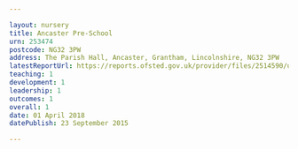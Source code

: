 ```yaml
---

layout: nursery
title: Ancaster Pre-School
urn: 253474
postcode: NG32 3PW
address: The Parish Hall, Ancaster, Grantham, Lincolnshire, NG32 3PW
latestReportUrl: https://reports.ofsted.gov.uk/provider/files/2514590/urn/253474.pdf
teaching: 1
development: 1
leadership: 1
outcomes: 1
overall: 1
date: 01 April 2018 
datePublish: 23 September 2015

---
```

